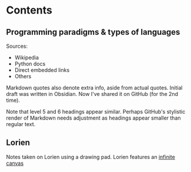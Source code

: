 # Contents

## Programming paradigms & types of languages

Sources:

- Wikipedia
- Python docs
- Direct embedded links
- Others

Markdown quotes also denote extra info, aside from actual quotes. Initial draft was written in Obsidian. Now I've shared it on GitHub (for the 2nd time).

Note that level 5 and 6 headings appear similar. Perhaps GitHub's stylistic render of Markdown needs adjustment as headings appear smaller than regular text.

## Lorien

Notes taken on Lorien using a drawing pad. Lorien features an [infinite canvas](https://github.com/mbrlabs/Lorien)
